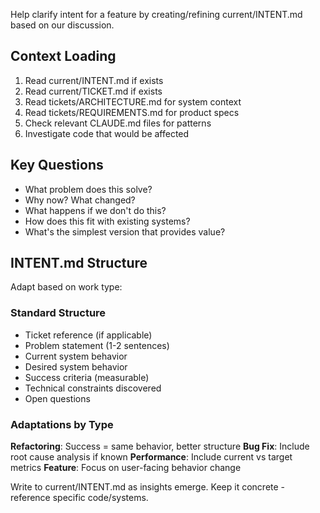 Help clarify intent for a feature by creating/refining current/INTENT.md based on our discussion.

## Context Loading
1. Read current/INTENT.md if exists
2. Read current/TICKET.md if exists
3. Read tickets/ARCHITECTURE.md for system context
4. Read tickets/REQUIREMENTS.md for product specs
5. Check relevant CLAUDE.md files for patterns
6. Investigate code that would be affected

## Key Questions
- What problem does this solve?
- Why now? What changed?
- What happens if we don't do this?
- How does this fit with existing systems?
- What's the simplest version that provides value?

## INTENT.md Structure
Adapt based on work type:

### Standard Structure
- Ticket reference (if applicable)
- Problem statement (1-2 sentences)
- Current system behavior
- Desired system behavior
- Success criteria (measurable)
- Technical constraints discovered
- Open questions

### Adaptations by Type
**Refactoring**: Success = same behavior, better structure
**Bug Fix**: Include root cause analysis if known
**Performance**: Include current vs target metrics
**Feature**: Focus on user-facing behavior change

Write to current/INTENT.md as insights emerge. Keep it concrete - reference specific code/systems.
